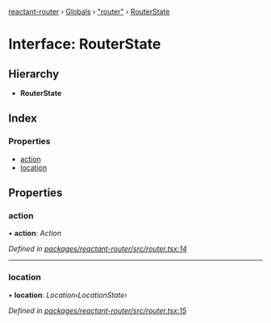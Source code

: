 [reactant-router](../README.md) › [Globals](../globals.md) › ["router"](../modules/_router_.md) › [RouterState](_router_.routerstate.md)

# Interface: RouterState

## Hierarchy

* **RouterState**

## Index

### Properties

* [action](_router_.routerstate.md#action)
* [location](_router_.routerstate.md#location)

## Properties

###  action

• **action**: *Action*

*Defined in [packages/reactant-router/src/router.tsx:14](https://github.com/unadlib/reactant/blob/aaa61ad/packages/reactant-router/src/router.tsx#L14)*

___

###  location

• **location**: *Location‹LocationState›*

*Defined in [packages/reactant-router/src/router.tsx:15](https://github.com/unadlib/reactant/blob/aaa61ad/packages/reactant-router/src/router.tsx#L15)*
